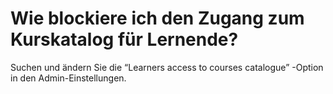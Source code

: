 # Wie blockiere ich den Zugang zum Kurskatalog für Lernende?

Suchen und ändern Sie die “Learners access to courses catalogue” -Option in den Admin-Einstellungen.

